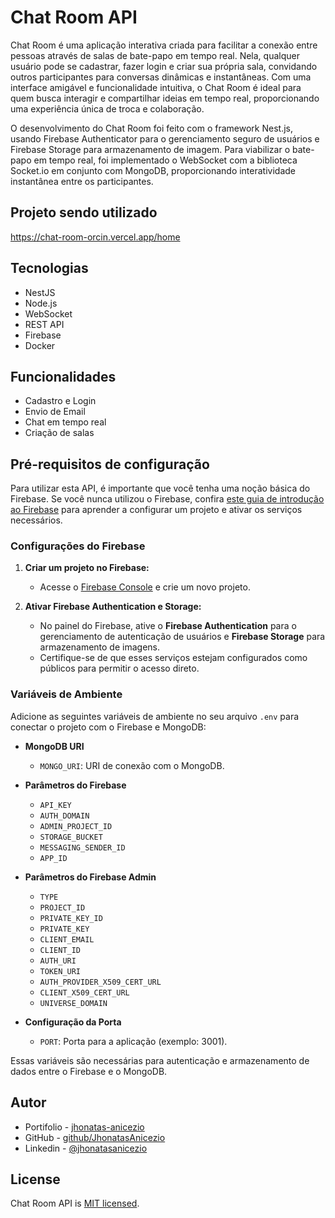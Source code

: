 # Chat Room API

Chat Room é uma aplicação interativa criada para facilitar a conexão entre pessoas através de salas de bate-papo em tempo real. Nela, qualquer usuário pode se cadastrar, fazer login e criar sua própria sala, convidando outros participantes para conversas dinâmicas e instantâneas. Com uma interface amigável e funcionalidade intuitiva, o Chat Room é ideal para quem busca interagir e compartilhar ideias em tempo real, proporcionando uma experiência única de troca e colaboração.

O desenvolvimento do Chat Room foi feito com o framework Nest.js, usando Firebase Authenticator para o gerenciamento seguro de usuários e Firebase Storage para armazenamento de imagem. Para viabilizar o bate-papo em tempo real, foi implementado o WebSocket com a biblioteca Socket.io em conjunto com MongoDB, proporcionando interatividade instantânea entre os participantes.

## Projeto sendo utilizado

https://chat-room-orcin.vercel.app/home

## Tecnologias

- NestJS
- Node.js
- WebSocket
- REST API
- Firebase
- Docker

## Funcionalidades

- Cadastro e Login
- Envio de Email
- Chat em tempo real
- Criação de salas

## Pré-requisitos de configuração

Para utilizar esta API, é importante que você tenha uma noção básica do Firebase. Se você nunca utilizou o Firebase, confira [este guia de introdução ao Firebase](https://firebase.google.com/docs) para aprender a configurar um projeto e ativar os serviços necessários.

### Configurações do Firebase

1. **Criar um projeto no Firebase:**  
   - Acesse o [Firebase Console](https://console.firebase.google.com/) e crie um novo projeto.

2. **Ativar Firebase Authentication e Storage:**  
   - No painel do Firebase, ative o **Firebase Authentication** para o gerenciamento de autenticação de usuários e **Firebase Storage** para armazenamento de imagens.
   - Certifique-se de que esses serviços estejam configurados como públicos para permitir o acesso direto.

### Variáveis de Ambiente

Adicione as seguintes variáveis de ambiente no seu arquivo `.env` para conectar o projeto com o Firebase e MongoDB:

- **MongoDB URI**  
  - `MONGO_URI`: URI de conexão com o MongoDB.

- **Parâmetros do Firebase**  
  - `API_KEY`
  - `AUTH_DOMAIN`
  - `ADMIN_PROJECT_ID`
  - `STORAGE_BUCKET`
  - `MESSAGING_SENDER_ID`
  - `APP_ID`

- **Parâmetros do Firebase Admin**  
  - `TYPE`
  - `PROJECT_ID`
  - `PRIVATE_KEY_ID`
  - `PRIVATE_KEY`
  - `CLIENT_EMAIL`
  - `CLIENT_ID`
  - `AUTH_URI`
  - `TOKEN_URI`
  - `AUTH_PROVIDER_X509_CERT_URL`
  - `CLIENT_X509_CERT_URL`
  - `UNIVERSE_DOMAIN`

- **Configuração da Porta**  
  - `PORT`: Porta para a aplicação (exemplo: 3001).

Essas variáveis são necessárias para autenticação e armazenamento de dados entre o Firebase e o MongoDB.

## Autor

- Portifolio - [jhonatas-anicezio](https://jhonatas-anicezio.vercel.app/)
- GitHub - [github/JhonatasAnicezio](https://github.com/JhonatasAnicezio)
- Linkedin - [@jhonatasanicezio](https://www.linkedin.com/in/jhonatas-anicezio/)

## License

Chat Room API is [MIT licensed](LICENSE).
